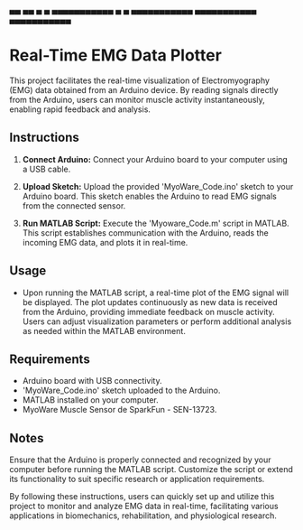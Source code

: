 ▄▄       ▄▄  ▄         ▄  ▄▄▄▄▄▄▄▄▄▄▄  ▄         ▄  ▄▄▄▄▄▄▄▄▄▄▄  ▄▄▄▄▄▄▄▄▄▄▄  ▄▄▄▄▄▄▄▄▄▄▄  
# Real-Time EMG Data Plotter

This project facilitates the real-time visualization of Electromyography (EMG) data obtained from an Arduino device. By reading signals directly from the Arduino, users can monitor muscle activity instantaneously, enabling rapid feedback and analysis.

## Instructions

1. **Connect Arduino:** Connect your Arduino board to your computer using a USB cable.

2. **Upload Sketch:** Upload the provided 'MyoWare_Code.ino' sketch to your Arduino board. This sketch enables the Arduino to read EMG signals from the connected sensor.

3. **Run MATLAB Script:** Execute the 'Myoware_Code.m' script in MATLAB. This script establishes communication with the Arduino, reads the incoming EMG data, and plots it in real-time.

## Usage

- Upon running the MATLAB script, a real-time plot of the EMG signal will be displayed. The plot updates continuously as new data is received from the Arduino, providing immediate feedback on muscle activity. Users can adjust visualization parameters or perform additional analysis as needed within the MATLAB environment.

## Requirements

- Arduino board with USB connectivity.
- 'MyoWare_Code.ino' sketch uploaded to the Arduino.
- MATLAB installed on your computer.
- MyoWare Muscle Sensor de SparkFun - SEN-13723.

## Notes

Ensure that the Arduino is properly connected and recognized by your computer before running the MATLAB script. Customize the script or extend its functionality to suit specific research or application requirements.

By following these instructions, users can quickly set up and utilize this project to monitor and analyze EMG data in real-time, facilitating various applications in biomechanics, rehabilitation, and physiological research.
